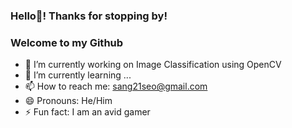 ### Hello👋! Thanks for stopping by! 
### Welcome to my Github

- 🔭 I’m currently working on Image Classification using OpenCV
- 🌱 I’m currently learning ...
- 📫 How to reach me: sang21seo@gmail.com
- 😄 Pronouns: He/Him
- ⚡ Fun fact: I am an avid gamer 
